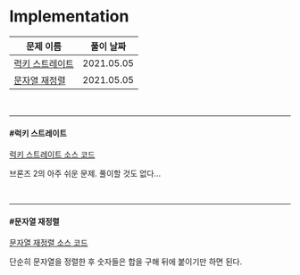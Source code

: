 # Implementation

| 문제 이름                           | 풀이 날짜  |
| ----------------------------------- | ---------- |
| [럭키 스트레이트](#럭키-스트레이트) | 2021.05.05 |
| [문자열 재정렬](#문자열-재정렬)     | 2021.05.05 |

<br>

<hr>

#### #럭키 스트레이트

[럭키 스트레이트 소스 코드](https://github.com/hjyeon-n/java-for-coding-test/blob/master/Implementation/hjyeon-n/%EA%B8%B0%EC%B6%9C%20%EB%AC%B8%EC%A0%9C/%EB%9F%AD%ED%82%A4%20%EC%8A%A4%ED%8A%B8%EB%A0%88%EC%9D%B4%ED%8A%B8.java)

브론즈 2의 아주 쉬운 문제. 풀이할 것도 없다...

<br>

<hr>

#### #문자열 재정렬

[문자열 재정렬 소스 코드](https://github.com/hjyeon-n/java-for-coding-test/blob/master/Implementation/hjyeon-n/%EA%B8%B0%EC%B6%9C%20%EB%AC%B8%EC%A0%9C/%EB%AC%B8%EC%9E%90%EC%97%B4%20%EC%9E%AC%EC%A0%95%EB%A0%AC.java)

단순히 문자열을 정렬한 후 숫자들은 합을 구해 뒤에 붙이기만 하면 된다.